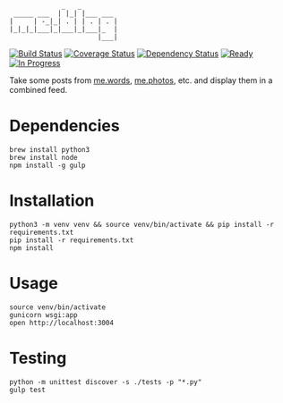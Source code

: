 ```
             _   _
 _____ ___  | |_| |___ ___
|     | -_|_| . | | . | . |
|_|_|_|___|_|___|_|___|_  |
                      |___|
```

[![Build Status](https://img.shields.io/travis/randytarampi/me.blog.svg?style=flat-square)](https://travis-ci.org/randytarampi/me.blog) [![Coverage Status](https://img.shields.io/coveralls/randytarampi/me.blog.svg?style=flat-square)](https://coveralls.io/github/randytarampi/me.blog?branch=master) [![Dependency Status](https://img.shields.io/david/randytarampi/me.blog.svg?style=flat-square)](https://david-dm.org/randytarampi/me.blog) [![Ready](https://img.shields.io/waffle/label/randytarampi/me.blog/ready.svg?style=flat-square&label=Ready)](http://waffle.io/randytarampi/me.blog) [![In Progress](https://img.shields.io/waffle/label/randytarampi/me.blog/in%20progress.svg?style=flat-square&label=In%20Progress)](http://waffle.io/randytarampi/me.blog)

Take some posts from [me.words](https://github.com/randytarampi/me.words), [me.photos](https://github.com/randytarampi/me.photos), etc. and display them in a combined feed.

# Dependencies
```
brew install python3
brew install node
npm install -g gulp
```

# Installation

```
python3 -m venv venv && source venv/bin/activate && pip install -r requirements.txt
pip install -r requirements.txt
npm install
```

# Usage

```
source venv/bin/activate
gunicorn wsgi:app
open http://localhost:3004
```

# Testing

```
python -m unittest discover -s ./tests -p "*.py"
gulp test
```
